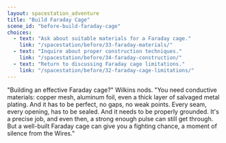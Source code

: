 ```yaml
---
layout: spacestation_adventure
title: "Build Faraday Cage"
scene_id: "before-build-faraday-cage"
choices:
  - text: "Ask about suitable materials for a Faraday cage."
    link: "/spacestation/before/33-faraday-materials/"
  - text: "Inquire about proper construction techniques."
    link: "/spacestation/before/34-faraday-construction/"
  - text: "Return to discussing Faraday cage limitations."
    link: "/spacestation/before/32-faraday-cage-limitations/"
---
```


"Building an effective Faraday cage?" Wilkins nods. "You need conductive materials: copper mesh, aluminum foil, even a thick layer of salvaged metal plating. And it has to be perfect, no gaps, no weak points. Every seam, every opening, has to be sealed. And it needs to be properly grounded. It's a precise job, and even then, a strong enough pulse can still get through. But a well-built Faraday cage can give you a fighting chance, a moment of silence from the Wires."
